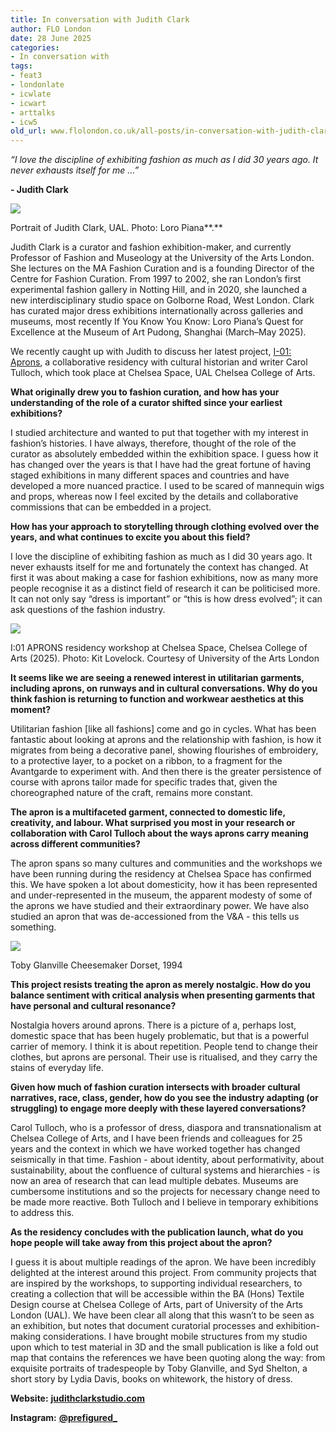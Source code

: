 ```yaml
---
title: In conversation with Judith Clark
author: FLO London
date: 28 June 2025
categories:
- In conversation with
tags:
- feat3
- londonlate
- icwlate
- icwart
- arttalks
- icw5
old_url: www.flolondon.co.uk/all-posts/in-conversation-with-judith-clark.html
---
```


*“I love the discipline of exhibiting fashion as much as I did 30 years ago. It never exhausts itself for me …”*

**- Judith Clark**

![](https://images.squarespace-cdn.com/content/v1/5c9534c4af4683461d462c6b/a2d54690-880a-4a7d-b14a-df219c536e94/IMG_5705.jpg)

Portrait of Judith Clark, UAL. Photo: Loro Piana**.**

Judith Clark is a curator and fashion exhibition-maker, and currently Professor of Fashion and Museology at the University of the Arts London. She lectures on the MA Fashion Curation and is a founding Director of the Centre for Fashion Curation. From 1997 to 2002, she ran London’s first experimental fashion gallery in Notting Hill, and in 2020, she launched a new interdisciplinary studio space on Golborne Road, West London. Clark has curated major dress exhibitions internationally across galleries and museums, most recently If You Know You Know: Loro Piana’s Quest for Excellence at the Museum of Art Pudong, Shanghai (March–May 2025).

We recently caught up with Judith to discuss her latest project, [I-01: Aprons](https://www.arts.ac.uk/whats-on/i-01-aprons-judith-clark-and-carol-tulloch), a collaborative residency with cultural historian and writer Carol Tulloch, which took place at Chelsea Space, UAL Chelsea College of Arts.

**What originally drew you to fashion curation, and how has your understanding of the role of a curator shifted since your earliest exhibitions?**

I studied architecture and wanted to put that together with my interest in fashion’s histories. I have always, therefore, thought of the role of the curator as absolutely embedded within the exhibition space. I guess how it has changed over the years is that I have had the great fortune of having staged exhibitions in many different spaces and countries and have developed a more nuanced practice. I used to be scared of mannequin wigs and props, whereas now I feel excited by the details and collaborative commissions that can be embedded in a project.

**How has your approach to storytelling through clothing evolved over the years, and what continues to excite you about this field?**

I love the discipline of exhibiting fashion as much as I did 30 years ago. It never exhausts itself for me and fortunately the context has changed. At first it was about making a case for fashion exhibitions, now as many more people recognise it as a distinct field of research it can be politicised more. It can not only say “dress is important” or “this is how dress evolved”; it can ask questions of the fashion industry.

![](https://images.squarespace-cdn.com/content/v1/5c9534c4af4683461d462c6b/c804423b-ecb7-49ba-b591-ba840686391d/IMG_5702.jpg)

I:01 APRONS residency workshop at Chelsea Space, Chelsea College of Arts (2025). Photo: Kit Lovelock. Courtesy of University of the Arts London

**It seems like we are seeing a renewed interest in utilitarian garments, including aprons, on runways and in cultural conversations. Why do you think fashion is returning to function and workwear aesthetics at this moment?**

Utilitarian fashion [like all fashions] come and go in cycles. What has been fantastic about looking at aprons and the relationship with fashion, is how it migrates from being a decorative panel, showing flourishes of embroidery, to a protective layer, to a pocket on a ribbon, to a fragment for the Avantgarde to experiment with. And then there is the greater persistence of course with aprons tailor made for specific trades that, given the choreographed nature of the craft, remains more constant.

**The apron is a multifaceted garment, connected to domestic life, creativity, and labour. What surprised you most in your research or collaboration with Carol Tulloch about the ways aprons carry meaning across different communities?**

The apron spans so many cultures and communities and the workshops we have been running during the residency at Chelsea Space has confirmed this. We have spoken a lot about domesticity, how it has been represented and under-represented in the museum, the apparent modesty of some of the aprons we have studied and their extraordinary power. We have also studied an apron that was de-accessioned from the V&A - this tells us something.

![](https://images.squarespace-cdn.com/content/v1/5c9534c4af4683461d462c6b/6c3b2093-f64f-4138-bc66-d04c7d547008/IMG_5730.jpg)

Toby Glanville Cheesemaker Dorset, 1994

**This project resists treating the apron as merely nostalgic. How do you balance sentiment with critical analysis when presenting garments that have personal and cultural resonance?**

Nostalgia hovers around aprons. There is a picture of a, perhaps lost, domestic space that has been hugely problematic, but that is a powerful carrier of memory. I think it is about repetition. People tend to change their clothes, but aprons are personal. Their use is ritualised, and they carry the stains of everyday life.

**Given how much of fashion curation intersects with broader cultural narratives, race, class, gender, how do you see the industry adapting (or struggling) to engage more deeply with these layered conversations?**

Carol Tulloch, who is a professor of dress, diaspora and transnationalism at Chelsea College of Arts, and I have been friends and colleagues for 25 years and the context in which we have worked together has changed seismically in that time. Fashion - about identity, about performativity, about sustainability, about the confluence of cultural systems and hierarchies - is now an area of research that can lead multiple debates. Museums are cumbersome institutions and so the projects for necessary change need to be made more reactive. Both Tulloch and I believe in temporary exhibitions to address this.

**As the residency concludes with the publication launch, what do you hope people will take away from this project about the apron?**

I guess it is about multiple readings of the apron. We have been incredibly delighted at the interest around this project. From community projects that are inspired by the workshops, to supporting individual researchers, to creating a collection that will be accessible within the BA (Hons) Textile Design course at Chelsea College of Arts, part of University of the Arts London (UAL). We have been clear all along that this wasn’t to be seen as an exhibition, but notes that document curatorial processes and exhibition-making considerations. I have brought mobile structures from my studio upon which to test material in 3D and the small publication is like a fold out map that contains the references we have been quoting along the way: from exquisite portraits of tradespeople by Toby Glanville, and Syd Shelton, a short story by Lydia Davis, books on whitework, the history of dress.

**Website:** [**judithclarkstudio.com**](http://www.judithclarkstudio.com/)

**Instagram:** [**@prefigured\_**](https://www.instagram.com/prefigured_?igsh=MWduazlwdnZ2d2dscQ%3D%3D)